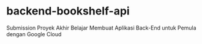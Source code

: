 # backend-bookshelf-api
Submission Proyek Akhir Belajar Membuat Aplikasi Back-End untuk Pemula dengan Google Cloud
